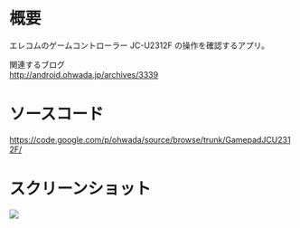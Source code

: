 # 概要 #
エレコムのゲームコントローラー JC-U2312F の操作を確認するアプリ。

関連するブログ <br>
<a href='http://android.ohwada.jp/archives/3339'>http://android.ohwada.jp/archives/3339</a>

<h1>ソースコード</h1>
<a href='https://code.google.com/p/ohwada/source/browse/trunk/GamepadJCU2312F/'>https://code.google.com/p/ohwada/source/browse/trunk/GamepadJCU2312F/</a>

<h1>スクリーンショット</h1>
<img src='http://ohwada.googlecode.com/files/20130710jcu2312f_view.png' />
